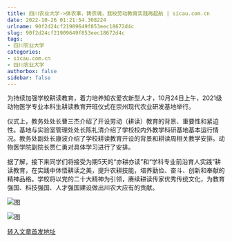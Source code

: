 ```yaml
---
title: 四川农业大学->体农事，铸农魂，我校劳动教育实践再起航 | sicau.com.cn
date: 2022-10-26 01:21:54.308224
urlname: 90f2d24cf21909649f853eec18672d4c
slug: 90f2d24cf21909649f853eec18672d4c
tags: 
- 四川农业大学
categories:
- sicau.com.cn
- 四川农业大学
authorbox: false
sidebar: false
---
```

为持续加强学校耕读教育，着力培养知农爱农新型人才，10月24日上午，2021级动物医学专业本科生耕读教育开班仪式在崇州现代农业研发基地举行。

仪式上，教务处处长曹三杰介绍了开设劳动（耕读）教育的背景、重要性和紧迫性。基地与实验室管理处处长陈礼清介绍了学校校内外教学科研基地基本运行情况。教务处副处长康波介绍了学校耕读教育开设的背景和耕读周相关教学安排。动物医学院副院长贾仁勇对具体学习进行了安排。

<!--more-->

据了解，接下来同学们将接受为期5天的“亦耕亦读”和“学科专业前沿育人实践”耕读教育，在实践中体悟耕读之美，提升农耕技能，培养勤俭、奋斗、创新和奉献的精神品格。学校将以党的二十大精神为引领，赓续耕读传家优秀传统文化，为教育强国、科技强国、人才强国建设做出川农大应有的贡献。

![图](https://news.sicau.edu.cn/__local/4/AF/26/46083AE13DD284B7B1A4056F00A_21CE5B95_1EC91.jpg)

![图](https://news.sicau.edu.cn/__local/E/E6/92/CEF4069D69A3E6BE23012DE2042_167EFB25_18F33.jpg)

[转入文章首发地址](https://news.sicau.edu.cn/info/1078/69942.htm)
